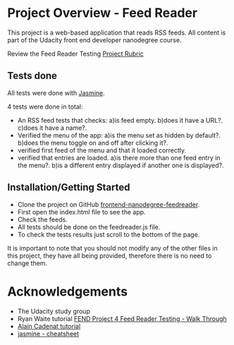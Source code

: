 # Project Overview - Feed Reader

This project is a web-based application that reads RSS feeds. All content is part of
the Udacity front end developer nanodegree course.

Review the Feed Reader Testing [Project Rubric](https://review.udacity.com/#!/projects/3442558598/rubric)

## Tests done

All tests were done with [Jasmine](http://jasmine.github.io).

4 tests were done in total:

-   An RSS feed tests that checks:
    a)is feed empty.
    b)does it have a URL?.
    c)does it have a name?.
-   Verified the menu of the app:
    a)is the menu set as hidden by default?.
    b)does the menu toggle on and off after clicking it?.
-   verified first feed of the menu and that it loaded correctly.
-   verified that entries are loaded.
    a)is there more than one feed entry in the menu?.
    b)is a different entry displayed if another one is displayed?.

## Installation/Getting Started

-   Clone the project on GitHub [frontend-nanodegree-feedreader](https://github.com/udacity/frontend-nanodegree-feedreader.git).
-   First open the index.html file to see the app.
-   Check the feeds.
-   All tests should be done on the feedreader.js file.
-   To check the tests results just scroll to the bottom of the page.

It is important to note that you should not modify any of the other files
in this project, they have all being provided, therefore there is no need to
change them.

# Acknowledgements

-   The Udacity study group
-   Ryan Waite tutorial [FEND Project 4 Feed Reader Testing - Walk Through](https://youtu.be/eUdkhVkpCf8)
-   [Alain Cadenat tutorial](https://youtu.be/pPt4oOKNdEk)
-   [jasmine - cheatsheet](https://devhints.io/jasmine)
